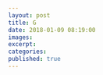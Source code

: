 ```yaml
---
layout: post
title: G
date: 2018-01-09 08:19:00
images:
excerpt:
categories:
published: true
---
```


